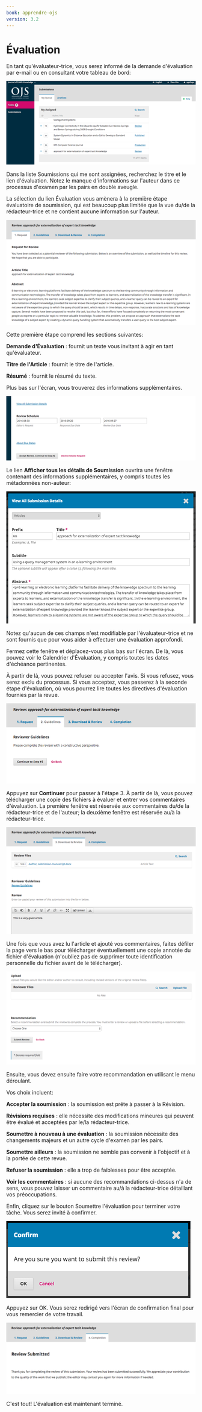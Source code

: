 ```yaml
---
book: apprendre-ojs
version: 3.2
---
```


# Évaluation

En tant qu'évaluateur-trice, vous serez informé de la demande d'évaluation par e-mail ou en consultant votre tableau de bord:

![](./assets/learning-ojs-3-rev-dashboard.png)

Dans la liste Soumissions qui me sont assignées, recherchez le titre et le lien d'évaluation. Notez le manque d'informations sur l'auteur dans ce processus d'examen par les pairs en double aveugle.

La sélection du lien Évaluation vous amènera à la première étape évaluatoire de soumission, qui est beaucoup plus limitée que la vue du/de la rédacteur-trice et ne contient aucune information sur l'auteur.

![](./assets/learning-ojs-3-rev-step1.png)

Cette première étape comprend les sections suivantes:

**Demande d'Évaluation** : fournit un texte vous invitant à agir en tant qu'évaluateur.

**Titre de l'Article** : fournit le titre de l'article.

**Résumé** : fournit le résumé du texte.

Plus bas sur l'écran, vous trouverez des informations supplémentaires.

![](./assets/learning-ojs-3-rev-step1-3.png)

Le lien **Afficher tous les détails de Soumission** ouvrira une fenêtre contenant des informations supplémentaires, y compris toutes les métadonnées non-auteur:

![](./assets/learning-ojs-3-rev-step1-2.png)

Notez qu'aucun de ces champs n'est modifiable par l'évaluateur-trice et ne sont fournis que pour vous aider à effectuer une évaluation approfondi.

Fermez cette fenêtre et déplacez-vous plus bas sur l'écran. De là, vous pouvez voir le Calendrier d'Évaluation, y compris toutes les dates d'échéance pertinentes.

À partir de là, vous pouvez refuser ou accepter l'avis. Si vous refusez, vous serez exclu du processus. Si vous acceptez, vous passerez à la seconde étape d'évaluation, où vous pourrez lire toutes les directives d'évaluation fournies par la revue.

![](./assets/learning-ojs-3-rev-step2.png)

Appuyez sur **Continuer** pour passer à l'étape 3. À partir de là, vous pouvez télécharger une copie des fichiers à évaluer et entrer vos commentaires d'évaluation. La première fenêtre est réservée aux commentaires du/de la rédacteur-trice et de l'auteur; la deuxième fenêtre est réservée au/à la rédacteur-trice.

![](./assets/learning-ojs-3-rev-step3.png)

Une fois que vous avez lu l'article et ajouté vos commentaires, faites défiler la page vers le bas pour télécharger éventuellement une copie annotée du fichier d'évaluation (n'oubliez pas de supprimer toute identification personnelle du fichier avant de le télécharger).

![](./assets/learning-ojs-3-rev-step3-1.png)

Ensuite, vous devez ensuite faire votre recommandation en utilisant le menu déroulant.

Vos choix incluent:

**Accepter la soumission** : la soumission est prête à passer à la Révision.

**Révisions requises** : elle nécessite des modifications mineures qui peuvent être évalué et acceptées par le/la rédacteur-trice.

**Soumettre à nouveau à une évaluation** : la soumission nécessite des changements majeurs et un autre cycle d'examen par les pairs.

**Soumettre ailleurs** : la soumission ne semble pas convenir à l'objectif et à la portée de cette revue.

**Refuser la soumission** : elle a trop de faiblesses pour être acceptée.

**Voir les commentaires** : si aucune des recommandations ci-dessus n'a de sens, vous pouvez laisser un commentaire au/à la rédacteur-trice détaillant vos préoccupations.

Enfin, cliquez sur le bouton Soumettre l'évaluation pour terminer votre tâche. Vous serez invité à confirmer.

![](./assets/learning-ojs-3-rev-step3-2.png)

Appuyez sur OK. Vous serez redirigé vers l'écran de confirmation final pour vous remercier de votre travail.

![](./assets/learning-ojs-3-rev-step4.png)

C'est tout! L'évaluation est maintenant terminé.

